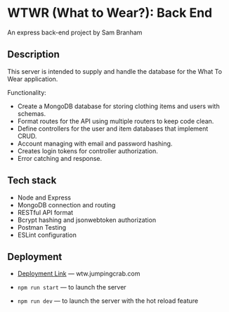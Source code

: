 # WTWR (What to Wear?): Back End

An express back-end project by Sam Branham

## Description

This server is intended to supply and handle the database for the What To Wear application.

Functionality:

- Create a MongoDB database for storing clothing items and users with schemas.
- Format routes for the API using multiple routers to keep code clean.
- Define controllers for the user and item databases that implement CRUD.
- Account managing with email and password hashing.
- Creates login tokens for controller authorization.
- Error catching and response.

## Tech stack

- Node and Express
- MongoDB connection and routing
- RESTful API format
- Bcrypt hashing and jsonwebtoken authorization
- Postman Testing
- ESLint configuration

## Deployment

- [Deployment Link](https://wtw.jumpingcrab.com) — wtw.jumpingcrab.com

- `npm run start` — to launch the server
- `npm run dev` — to launch the server with the hot reload feature
